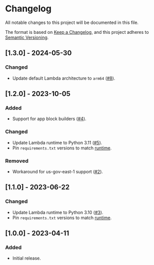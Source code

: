 # Changelog

All notable changes to this project will be documented in this file.

The format is based on [Keep a Changelog](https://keepachangelog.com/en/1.1.0/), and this project adheres to [Semantic Versioning](https://semver.org/spec/v2.0.0.html).

## [1.3.0] - 2024-05-30
### Changed
- Update default Lambda architecture to `arm64` ([#8](https://github.com/aws-samples/cost-optimizer-for-amazon-appstream2/issues/8)).

## [1.2.0] - 2023-10-05
### Added
- Support for app block builders ([#4](https://github.com/aws-samples/cost-optimizer-for-amazon-appstream2/issues/5)).
### Changed
- Update Lambda runtime to Python 3.11 ([#5](https://github.com/aws-samples/cost-optimizer-for-amazon-appstream2/issues/5)).
- Pin `requirements.txt` versions to match [runtime](https://docs.aws.amazon.com/lambda/latest/dg/lambda-runtimes.html).
### Removed
- Workaround for us-gov-east-1 support ([#2](https://github.com/aws-samples/cost-optimizer-for-amazon-appstream2/issues/2)).

## [1.1.0] - 2023-06-22
### Changed
- Update Lambda runtime to Python 3.10 ([#3](https://github.com/aws-samples/cost-optimizer-for-amazon-appstream2/issues/3)).
- Pin `requirements.txt` versions to match [runtime](https://docs.aws.amazon.com/lambda/latest/dg/lambda-runtimes.html).

## [1.0.0] - 2023-04-11
### Added
- Initial release.
